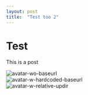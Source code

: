 ```yaml
---
layout: post
title:  "Test too 2"
---
```


# Test
This is a post


![avatar-wo-baseurl](/assets/panzertard-sf.jpg)  
![avatar-w-hardcoded-baseurl](/elitedangerous-notes/assets/panzertard-sf.jpg)  
![avatar-w-relative-updir](/../assets/panzertard-sf.jpg)  

